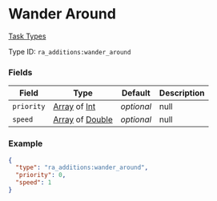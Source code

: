 # Wander Around
[Task Types](../task_types.md)



Type ID: `ra_additions:wander_around`
### Fields
 | Field | Type | Default | Description | 
|---|---|---|---|
 | `priority` | [Array](../data_types/array.md) of [Int](../data_types/int.md) | _optional_ | null | 
 | `speed` | [Array](../data_types/array.md) of [Double](../data_types/double.md) | _optional_ | null | 

### Example
```json
{
  "type": "ra_additions:wander_around",
  "priority": 0,
  "speed": 1
}
```

